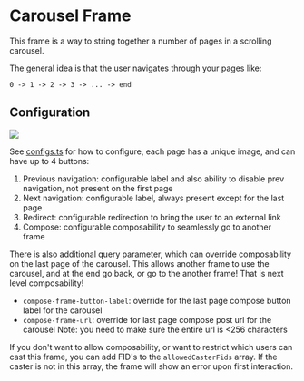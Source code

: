 # Carousel Frame

This frame is a way to string together a number of pages in a scrolling carousel.

The general idea is that the user navigates through your pages like:
```
0 -> 1 -> 2 -> 3 -> ... -> end
```

## Configuration 

![](@/public/images/docs/carousel-example.png)

See [configs.ts](./configs.ts) for how to configure, each page has a unique image, and can have up to 4 buttons:
1. Previous navigation: configurable label and also ability to disable prev navigation, not present on the first page
2. Next navigation: configurable label, always present except for the last page
3. Redirect: configurable redirection to bring the user to an external link
4. Compose: configurable composability to seamlessly go to another frame

There is also additional query parameter, which can override composability on the last page of the carousel.
This allows another frame to use the carousel, and at the end go back, or go to the another frame! 
That is next level composability! 
* `compose-frame-button-label`: override for the last page compose button label for the carousel
* `compose-frame-url`: override for last page compose post url for the carousel 
Note: you need to make sure the entire url is <256 characters 

If you don't want to allow composability, or want to restrict which users can cast this frame, you can add FID's to the `allowedCasterFids` array. If the caster is not in this array, the frame will show an error upon first interaction.

